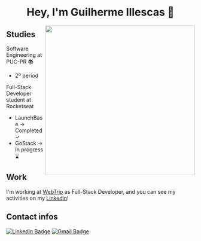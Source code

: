 <h1 align="center">Hey, I'm Guilherme Illescas 👋</h1>

<img align="right" width="400" height="400" src="http://webtrip.tur.br/ass/Programmer.png">

## Studies

Software Engineering at PUC-PR 📚

- 2º period

Full-Stack Developer student at Rocketseat
- LaunchBase → Completed ✓
- GoStack → In progress ⌛️

## Work

I'm working at [WebTrip](http://webtrip.tur.br) as Full-Stack Developer, and you can see my activities on my [Linkedin](https://www.linkedin.com/in/guilherme-illescas/)!


## Contact infos
[![Linkedin Badge](https://img.shields.io/badge/-guilhermeillescas-blue?style=flat-square&logo=Linkedin&logoColor=white&link=https://www.linkedin.com/in/guilherme-illescas/)](https://www.linkedin.com/in/guilherme-illescas/)
[![Gmail Badge](https://img.shields.io/badge/-gui.illescas@gmail.com-c14438?style=flat-square&logo=Gmail&logoColor=white&link=mailto:gui.illescas@gmail.com)](mailto:gui.illescas@gmail.com)
